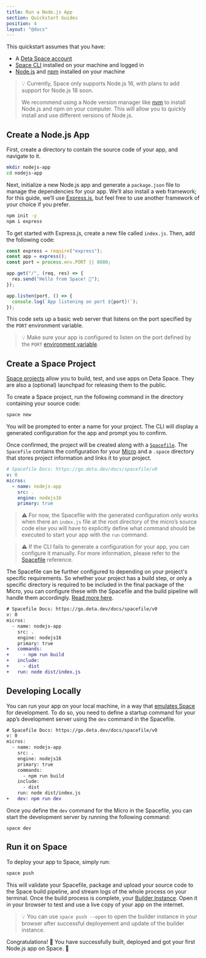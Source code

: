 ```yaml
---
title: Run a Node.js App
section: Quickstart Guides
position: 4
layout: "@docs"
---
```


This quickstart assumes that you have:

- A [Deta Space account](https://deta.space/signup)
- [Space CLI](https://deta.space/docs/en/basics/cli) installed on your machine and logged in
- [Node.js](https://nodejs.org) and [npm](https://docs.npmjs.com/cli/v9/configuring-npm/install) installed on your machine

> 💡 Currently, Space only supports Node.js 16, with plans to add support for Node.js 18 soon.
>
> We recommend using a Node version manager like [nvm](https://github.com/nvm-sh/nvm) to install Node.js and npm on your computer. This will allow you to quickly install and use different versions of Node.js.

## Create a Node.js App

First, create a directory to contain the source code of your app, and navigate to it.

```bash
mkdir nodejs-app
cd nodejs-app
```

Next, initialize a new Node.js app and generate a `package.json` file to manage the dependencies for your app. We’ll also install a web framework; for this guide, we’ll use [Express.js](https://expressjs.com), but feel free to use another framework of your choice if you prefer.

```bash
npm init -y
npm i express
```

To get started with Express.js, create a new file called `index.js`. Then, add the following code:

```js
const express = require("express");
const app = express();
const port = process.env.PORT || 8080;

app.get("/", (req, res) => {
  res.send("Hello from Space! 🚀");
});

app.listen(port, () => {
  console.log(`App listening on port ${port}!`);
});
```

This code sets up a basic web server that listens on the port specified by the `PORT` environment variable.

> 💡 Make sure your app is configured to listen on the port defined by the `PORT` [environment variable](https://deta.space/docs/en/basics/micros#micro-environment-variables).

## Create a Space Project

[Space projects](https://deta.space/docs/en/basics/projects) allow you to build, test, and use apps on Deta Space. They are also a (optional) launchpad for releasing them to the public.

To create a Space project, run the following command in the directory containing your source code:

```bash
space new
```

You will be prompted to enter a name for your project. The CLI will display a generated configuration for the app and prompt you to confirm. 

Once confirmed, the project will be created along with a [`Spacefile`](https://deta.space/docs/en/reference/spacefile). The `Spacefile` contains the configuration for your [Micro](https://deta.space/docs/en/basics/micros) and a `.space` directory that stores project information and links it to your project.

```yaml
# Spacefile Docs: https://go.deta.dev/docs/spacefile/v0
v: 0
micros:
  - name: nodejs-app
    src: .
    engine: nodejs16
    primary: true
```

> ⚠️ For now, the Spacefile with the generated configuration only works when there an `index.js` file at the root directory of the micro’s source code else you will have to explicitly define what command should be executed to start your app with the `run` command.

> ⚠️ If the CLI fails to generate a configuration for your app, you can configure it manually. For more information, please refer to the [Spacefile](https://deta.space/docs/en/reference/spacefile) reference.

The Spacefile can be further configured to depending on your project's specific requirements. So whether your project has a build step, or only a specific directory is required to be included in the final package of the Micro, you can configure these with the Spacefile and the build pipeline will handle them accordingly. [Read more here](https://deta.space/docs/en/reference/spacefile#whats-the-spacefile).

```diff
# Spacefile Docs: https://go.deta.dev/docs/spacefile/v0
v: 0
micros:
  - name: nodejs-app
    src: .
    engine: nodejs16
    primary: true
+   commands:
+     - npm run build
+   include:
+     - dist
+   run: node dist/index.js
```

## Developing Locally

You can run your app on your local machine, in a way that [emulates Space](https://deta.space/docs/en/basics/local) for development. To do so, you need to define a startup command for your  app’s development server using the `dev` command in the Spacefile.

```diff
# Spacefile Docs: https://go.deta.dev/docs/spacefile/v0
v: 0
micros:
  - name: nodejs-app
    src: .
    engine: nodejs16
    primary: true
    commands:
      - npm run build
    include:
      - dist
    run: node dist/index.js
+   dev: npm run dev
```

Once you define the `dev` command for the Micro in the Spacefile, you can start the development server by running the following command:

```
space dev
```

## Run it on Space

To deploy your app to Space, simply run:

```diff
space push
```

This will validate your Spacefile, package and upload your source code to the Space build pipeline, and stream logs of the whole process on your terminal. Once the build process is complete, your [Builder Instance](https://deta.space/docs/en/basics/revisions#testing-changes). Open it in your browser to test and use a live copy of your app on the internet.

> 💡 You can use `space push --open` to open the builder instance in your browser after successful deployement and update of the builder instance.

Congratulations! 🎉 You have successfully built, deployed and got your first Node.js app on Space. 🚀
